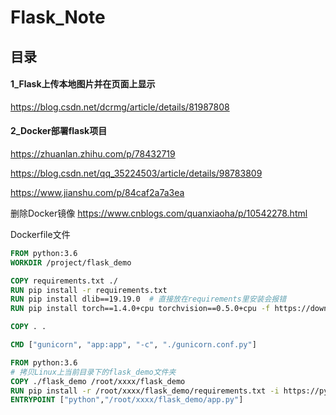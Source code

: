 # Flask_Note

## 目录

#### 1_Flask上传本地图片并在页面上显示

https://blog.csdn.net/dcrmg/article/details/81987808

#### 2_Docker部署flask项目

https://zhuanlan.zhihu.com/p/78432719

https://blog.csdn.net/qq_35224503/article/details/98783809

https://www.jianshu.com/p/84caf2a7a3ea

删除Docker镜像 https://www.cnblogs.com/quanxiaoha/p/10542278.html

Dockerfile文件

```dockerfile
FROM python:3.6
WORKDIR /project/flask_demo

COPY requirements.txt ./
RUN pip install -r requirements.txt
RUN pip install dlib==19.19.0  # 直接放在requirements里安装会报错
RUN pip install torch==1.4.0+cpu torchvision==0.5.0+cpu -f https://download.pytorch.org/whl/torch_stable.html

COPY . .

CMD ["gunicorn", "app:app", "-c", "./gunicorn.conf.py"]
```

```dockerfile
FROM python:3.6
# 拷贝Linux上当前目录下的flask_demo文件夹
COPY ./flask_demo /root/xxxx/flask_demo
RUN pip install -r /root/xxxx/flask_demo/requirements.txt -i https://pypi.doubanio.com/simple/
ENTRYPOINT ["python","/root/xxxx/flask_demo/app.py"]
```

